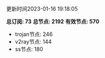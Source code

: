 更新时间2023-01-16 19:18:05

**总订阅: 73**
**总节点: 2192**
**有效节点: 570**
- trojan节点: 246
- v2ray节点: 144
- ss节点: 180

